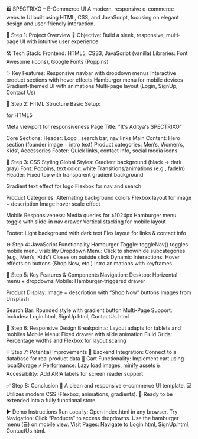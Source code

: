 🛍️ SPECTRIXO – E-Commerce UI
A modern, responsive e-commerce website UI built using HTML, CSS, and JavaScript, focusing on elegant design and user-friendly interaction.

🚀 Step 1: Project Overview
🎯 Objective: Build a sleek, responsive, multi-page UI with intuitive user experience.

🛠️ Tech Stack:
Frontend: HTML5, CSS3, JavaScript (vanilla)
Libraries: Font Awesome (icons), Google Fonts (Poppins)

✨ Key Features:
Responsive navbar with dropdown menus
Interactive product sections with hover effects
Hamburger menu for mobile devices
Gradient-themed UI with animations
Multi-page layout (Login, SignUp, Contact Us)

🧱 Step 2: HTML Structure
Basic Setup:
<!DOCTYPE html> for HTML5
Meta viewport for responsiveness
Page Title: "It's Aditya's SPECTRIXO"

Core Sections:
Header: Logo <SPECTRIXO>, search bar, nav links
Main Content: Hero section (founder image + intro text)
Product categories: Men’s, Women’s, Kids’, Accessories
Footer: Quick links, contact info, social media icons

🎨 Step 3: CSS Styling
Global Styles: Gradient background (black → dark gray)
Font: Poppins, text color: white
Transitions/animations (e.g., fadeIn)
Header: Fixed top with transparent gradient background

Gradient text effect for logo
Flexbox for nav and search

Product Categories:
Alternating background colors
Flexbox layout for image + description
Image hover scale effect

Mobile Responsiveness:
Media queries for ≤1024px
Hamburger menu toggle with slide-in nav drawer
Vertical stacking for mobile layout

Footer:
Light background with dark text
Flex layout for links & contact info

⚙️ Step 4: JavaScript Functionality
Hamburger Toggle: toggleNav() toggles mobile menu visibility
Dropdown Menu: Click to show/hide subcategories (e.g., Men’s, Kids’)
Closes on outside click
Dynamic Interactions: Hover effects on buttons (Shop Now, etc.)
Intro animations with keyframes

🧩 Step 5: Key Features & Components
Navigation:
Desktop: Horizontal menu + dropdowns
Mobile: Hamburger-triggered drawer

Product Display:
Image + description with “Shop Now” buttons
Images from Unsplash

Search Bar:
Rounded style with gradient button
Multi-Page Support:
Includes: Login.html, SignUp.html, ContactUs.html

📱 Step 6: Responsive Design
Breakpoints: Layout adapts for tablets and mobiles
Mobile Menu: Fixed drawer with slide animation
Fluid Grids: Percentage widths and Flexbox for layout scaling

💡 Step 7: Potential Improvements
🔗 Backend Integration: Connect to a database for real product data
🛒 Cart Functionality: Implement cart using localStorage
⚡ Performance: Lazy load images, minify assets
♿ Accessibility: Add ARIA labels for screen reader support

✅ Step 8: Conclusion
📌 A clean and responsive e-commerce UI template.
💻 Utilizes modern CSS (Flexbox, animations, gradients).
🔧 Ready to be extended into a fully functional store.

▶️ Demo Instructions
Run Locally: Open index.html in any browser.
Try Navigation: Click “Products” to access dropdowns.
Use the hamburger menu (☰) on mobile view.
Visit Pages: Navigate to Login.html, SignUp.html, ContactUs.html.
